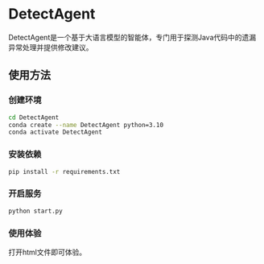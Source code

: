 # DetectAgent

DetectAgent是一个基于大语言模型的智能体，专门用于探测Java代码中的遗漏异常处理并提供修改建议。

## 使用方法

### 创建环境

```bash
cd DetectAgent
conda create --name DetectAgent python=3.10
conda activate DetectAgent
```

### 安装依赖

```bash
pip install -r requirements.txt
```

### 开启服务

```bash
python start.py
```

### 使用体验

打开html文件即可体验。
